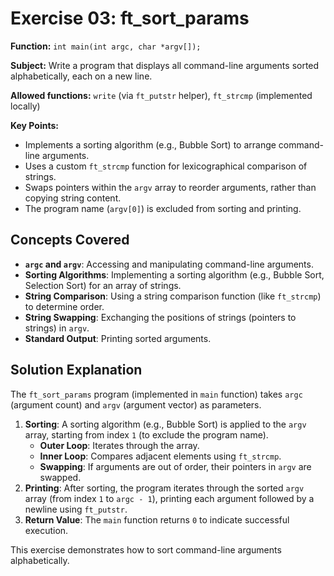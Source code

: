 # Exercise 03: ft_sort_params

**Function:** `int main(int argc, char *argv[]);`

**Subject:** Write a program that displays all command-line arguments sorted alphabetically, each on a new line.

**Allowed functions:** `write` (via `ft_putstr` helper), `ft_strcmp` (implemented locally)

**Key Points:**
-   Implements a sorting algorithm (e.g., Bubble Sort) to arrange command-line arguments.
-   Uses a custom `ft_strcmp` function for lexicographical comparison of strings.
-   Swaps pointers within the `argv` array to reorder arguments, rather than copying string content.
-   The program name (`argv[0]`) is excluded from sorting and printing.

## Concepts Covered

-   **`argc` and `argv`**: Accessing and manipulating command-line arguments.
-   **Sorting Algorithms**: Implementing a sorting algorithm (e.g., Bubble Sort, Selection Sort) for an array of strings.
-   **String Comparison**: Using a string comparison function (like `ft_strcmp`) to determine order.
-   **String Swapping**: Exchanging the positions of strings (pointers to strings) in `argv`.
-   **Standard Output**: Printing sorted arguments.

## Solution Explanation

The `ft_sort_params` program (implemented in `main` function) takes `argc` (argument count) and `argv` (argument vector) as parameters.

1.  **Sorting**: A sorting algorithm (e.g., Bubble Sort) is applied to the `argv` array, starting from index `1` (to exclude the program name).
    *   **Outer Loop**: Iterates through the array.
    *   **Inner Loop**: Compares adjacent elements using `ft_strcmp`.
    *   **Swapping**: If arguments are out of order, their pointers in `argv` are swapped.
2.  **Printing**: After sorting, the program iterates through the sorted `argv` array (from index `1` to `argc - 1`), printing each argument followed by a newline using `ft_putstr`.
3.  **Return Value**: The `main` function returns `0` to indicate successful execution.

This exercise demonstrates how to sort command-line arguments alphabetically.